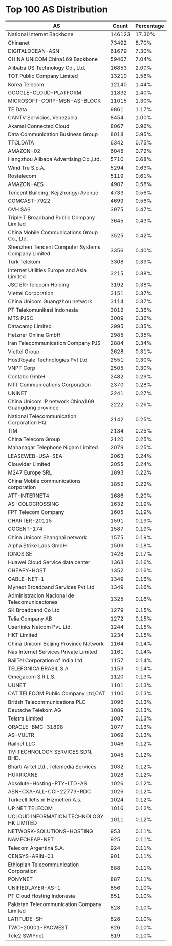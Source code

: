 # Top 100 AS Distribution
| AS | Count | Percentage |
|----|----|----|
| National Internet Backbone | 146123 | 17.30% |
| Chinanet | 73492 | 8.70% |
| DIGITALOCEAN-ASN | 61679 | 7.30% |
| CHINA UNICOM China169 Backbone | 59467 | 7.04% |
| Alibaba US Technology Co., Ltd. | 16853 | 2.00% |
| TOT Public Company Limited | 13210 | 1.56% |
| Korea Telecom | 12140 | 1.44% |
| GOOGLE-CLOUD-PLATFORM | 11832 | 1.40% |
| MICROSOFT-CORP-MSN-AS-BLOCK | 11015 | 1.30% |
| TE Data | 9861 | 1.17% |
| CANTV Servicios, Venezuela | 8454 | 1.00% |
| Akamai Connected Cloud | 8067 | 0.96% |
| Data Communication Business Group | 8018 | 0.95% |
| TTCLDATA | 6342 | 0.75% |
| AMAZON-02 | 6045 | 0.72% |
| Hangzhou Alibaba Advertising Co.,Ltd. | 5710 | 0.68% |
| Wind Tre S.p.A. | 5294 | 0.63% |
| Rostelecom | 5119 | 0.61% |
| AMAZON-AES | 4907 | 0.58% |
| Tencent Building, Kejizhongyi Avenue | 4733 | 0.56% |
| COMCAST-7922 | 4699 | 0.56% |
| OVH SAS | 3975 | 0.47% |
| Triple T Broadband Public Company Limited | 3645 | 0.43% |
| China Mobile Communications Group Co., Ltd. | 3525 | 0.42% |
| Shenzhen Tencent Computer Systems Company Limited | 3356 | 0.40% |
| Turk Telekom | 3308 | 0.39% |
| Internet Utilities Europe and Asia Limited | 3215 | 0.38% |
| JSC ER-Telecom Holding | 3192 | 0.38% |
| Viettel Corporation | 3151 | 0.37% |
| China Unicom Guangzhou network | 3114 | 0.37% |
| PT Telekomunikasi Indonesia | 3012 | 0.36% |
| MTS PJSC | 3009 | 0.36% |
| Datacamp Limited | 2995 | 0.35% |
| Hetzner Online GmbH | 2985 | 0.35% |
| Iran Telecommunication Company PJS | 2884 | 0.34% |
| Viettel Group | 2628 | 0.31% |
| HostRoyale Technologies Pvt Ltd | 2551 | 0.30% |
| VNPT Corp | 2505 | 0.30% |
| Contabo GmbH | 2482 | 0.29% |
| NTT Communications Corporation | 2370 | 0.28% |
| UNINET | 2241 | 0.27% |
| China Unicom IP network China169 Guangdong province | 2222 | 0.26% |
| National Telecommunication Corporation HQ | 2142 | 0.25% |
| TIM | 2134 | 0.25% |
| China Telecom Group | 2120 | 0.25% |
| Mahanagar Telephone Nigam Limited | 2079 | 0.25% |
| LEASEWEB-USA-SEA | 2063 | 0.24% |
| Clouvider Limited | 2055 | 0.24% |
| M247 Europe SRL | 1893 | 0.22% |
| China Mobile communications corporation | 1852 | 0.22% |
| ATT-INTERNET4 | 1686 | 0.20% |
| AS-COLOCROSSING | 1632 | 0.19% |
| FPT Telecom Company | 1605 | 0.19% |
| CHARTER-20115 | 1591 | 0.19% |
| COGENT-174 | 1587 | 0.19% |
| China Unicom Shanghai network | 1575 | 0.19% |
| Alpha Strike Labs GmbH | 1509 | 0.18% |
| IONOS SE | 1426 | 0.17% |
| Huawei Cloud Service data center | 1363 | 0.16% |
| CHEAPY-HOST | 1352 | 0.16% |
| CABLE-NET-1 | 1349 | 0.16% |
| Mynext Broadband Services Pvt Ltd | 1349 | 0.16% |
| Administracion Nacional de Telecomunicaciones | 1325 | 0.16% |
| SK Broadband Co Ltd | 1279 | 0.15% |
| Telia Company AB | 1272 | 0.15% |
| Userlinks Netcom Pvt. Ltd. | 1244 | 0.15% |
| HKT Limited | 1234 | 0.15% |
| China Unicom Beijing Province Network | 1164 | 0.14% |
| Nas Internet Services Private Limited | 1161 | 0.14% |
| RailTel Corporation of India Ltd | 1157 | 0.14% |
| TELEFONICA BRASIL S.A | 1153 | 0.14% |
| Omegacom S.R.L.S. | 1120 | 0.13% |
| UUNET | 1101 | 0.13% |
| CAT TELECOM Public Company Ltd,CAT | 1100 | 0.13% |
| British Telecommunications PLC | 1096 | 0.13% |
| Deutsche Telekom AG | 1089 | 0.13% |
| Telstra Limited | 1087 | 0.13% |
| ORACLE-BMC-31898 | 1077 | 0.13% |
| AS-VULTR | 1069 | 0.13% |
| Railnet LLC | 1046 | 0.12% |
| TM TECHNOLOGY SERVICES SDN. BHD. | 1045 | 0.12% |
| Bharti Airtel Ltd., Telemedia Services | 1032 | 0.12% |
| HURRICANE | 1028 | 0.12% |
| Absolute-Hosting-PTY-LTD-AS | 1026 | 0.12% |
| ASN-CXA-ALL-CCI-22773-RDC | 1026 | 0.12% |
| Turkcell Iletisim Hizmetleri A.s. | 1024 | 0.12% |
| UP NET TELECOM | 1016 | 0.12% |
| UCLOUD INFORMATION TECHNOLOGY HK LIMITED | 1011 | 0.12% |
| NETWORK-SOLUTIONS-HOSTING | 953 | 0.11% |
| NAMECHEAP-NET | 925 | 0.11% |
| Telecom Argentina S.A. | 924 | 0.11% |
| CENSYS-ARIN-01 | 901 | 0.11% |
| Ethiopian Telecommunication Corporation | 888 | 0.11% |
| PONYNET | 887 | 0.11% |
| UNIFIEDLAYER-AS-1 | 856 | 0.10% |
| PT Cloud Hosting Indonesia | 851 | 0.10% |
| Pakistan Telecommunication Company Limited | 828 | 0.10% |
| LATITUDE-SH | 828 | 0.10% |
| TWC-20001-PACWEST | 826 | 0.10% |
| Tele2 SWIPnet | 819 | 0.10% |
